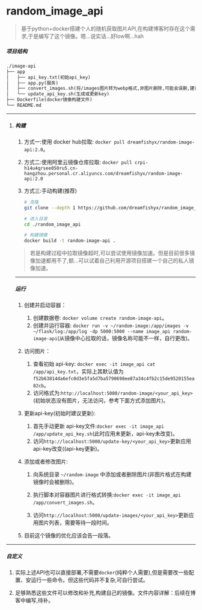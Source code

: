 # random_image_api

> 基于python+docker搭建个人的随机获取图片API,在构建博客时存在这个需求,于是编写了这个镜像。嗯...说实话...好low啊...hah

##### 项目结构

```tex
./image-api
├── app
│   ├── api_key.txt(初始api_key)
│   ├── app.py(服务)
│   ├── convert_images.sh(将/images图片转为webp格式,非图片删除,可能会误删,建议图片格式png、jpg、webp)
│   └── update_api_key.sh(生成或更新key)
├── Dockerfile(docker镜像构建文件)
└── README.md
```

---

1. ##### 构建

   1. 方式一:使用 docker hub拉取: `docker pull dreamfishyx/random-image-api:2.0`。

   2. 方式二:使用阿里云镜像仓库拉取: `docker pull crpi-h14u4qrsee050ru5.cn-hangzhou.personal.cr.aliyuncs.com/dreamfishyx/random-image-api:2.0`

   3. 方式三:手动构建(推荐)

      ```bash
      # 克隆
      git clone --depth 1 https://github.com/dreamfishyx/random_image_api.git
      
      # 进入目录
      cd ./random_image_api
      
      # 构建镜像
      docker build -t random-image-api .
      ```

   > 若是构建过程中拉取镜像超时,可以尝试使用镜像加速。但是目前很多镜像加速都用不了,额...可以试着自己利用开源项目搭建一个自己的私人镜像加速。


   ---

   ##### 运行

   1. 创建并启动容器：

      1. 创建数据卷: `docker volume create random-image-api`。
      2. 创建并运行容器: `docker run -v ~/random-image:/app/images -v ~/flask/log:/app/log -dp 5000:5000 --name image_api random-image-api`(从镜像中心拉取的话，镜像名称可能不一样，自行更改)。

   2. 访问图片：

      1. 查看初始 api-key: `docker exec -it image_api cat /app/api_key.txt`，实际上其默认值为`f52b63814da6efc0d3e5fa5d7ba5790698ee87a34c4fb2c15de9520155ea82cb`。
      2. 访问格式为:`http://localhost:5000/random-image/<your_api_key>`(初始状态没有图片，无法访问，参考下面方式添加图片)。

   3. 更新api-key(初始时建议更新):

      1. 首先手动更新 api-key文件:`docker exec -it image_api  /app/update_api_key.sh`(此时应用未更新，api-key未改变)。
      2. 访问`http://localhost:5000/update-key/<your_api_key>`更新应用api-key改变((api-key更新)。

   4. 添加或者修改图片:

      1. 向系统目录 `~/random-image` 中添加或者删除图片(非图片格式在构建镜像时会被删除)。

      2. 执行脚本对容器图片进行格式转换:`docker exec -it image_api /app/convert_images.sh`。

      3. 访问`http://localhost:5000/update-images/<your_api_key>`更新应用图片列表，需要等待一段时间。

   5. 目前这个镜像的优化应该会告一段落。


---

##### 自定义

1. 实际上述API也可以直接部署,不需要`docker`(纯粹个人需要),但是需要改一些配置、安运行一些命令。但这些代码并不复杂,可自行尝试。

2. 足够熟悉这些文件可以修改和补充,构建自己的镜像。文件内容详解：后续在博客中编写,待补。
